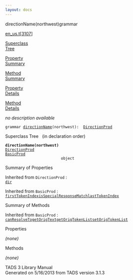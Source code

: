```yaml
---
layout: docs
---
```

<span class="title">directionName(northwest)</span><span class="type">grammar</span>

[en_us.t](../file/en_us.t.html)\[[3107](../source/en_us.t.html#3107)\]

[Superclass  
Tree](#_SuperClassTree_)

[Property  
Summary](#_PropSummary_)

[Method  
Summary](#_MethodSummary_)

[Property  
Details](#_Properties_)

[Method  
Details](#_Methods_)



*no description available*

`grammar `<span class="gramalt">[`directionName`](../object/directionName.html)`(northwest)`</span>` :   `[`DirectionProd`](../object/DirectionProd.html)



<span id="_SuperClassTree_"></span>



<span class="hdln">Superclass Tree</span>   (in declaration order)



**`directionName(northwest)`**  
[`DirectionProd`](../object/DirectionProd.html)  
[`BasicProd`](../object/BasicProd.html)  
`                         object`  
<span id="_PropSummary_"></span>



<span class="hdln">Summary of Properties</span>  





Inherited from `DirectionProd` :  
[`dir`](../object/DirectionProd.html#dir)

Inherited from `BasicProd` :  
[`firstTokenIndex`](../object/BasicProd.html#firstTokenIndex)[`isSpecialResponseMatch`](../object/BasicProd.html#isSpecialResponseMatch)[`lastTokenIndex`](../object/BasicProd.html#lastTokenIndex)

<span id="_MethodSummary_"></span>



<span class="hdln">Summary of Methods</span>  







Inherited from `BasicProd` :  
[`canResolveTo`](../object/BasicProd.html#canResolveTo)[`getOrigText`](../object/BasicProd.html#getOrigText)[`getOrigTokenList`](../object/BasicProd.html#getOrigTokenList)[`setOrigTokenList`](../object/BasicProd.html#setOrigTokenList)

<span id="_Properties_"></span>



<span class="hdln">Properties</span>  



*(none)* <span id="_Methods_"></span>



<span class="hdln">Methods</span>  



*(none)*



TADS 3 Library Manual  
Generated on 5/16/2013 from TADS version 3.1.3


